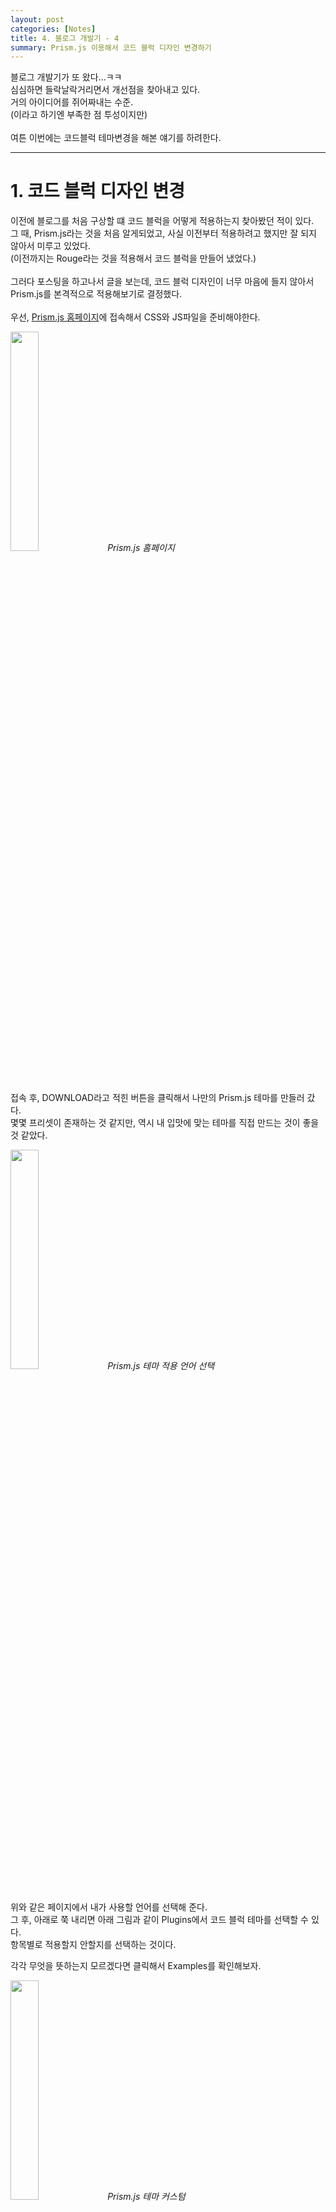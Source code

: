 ```yaml
---
layout: post
categories: [Notes]
title: 4. 블로그 개발기 - 4
summary: Prism.js 이용해서 코드 블럭 디자인 변경하기
---
```


블로그 개발기가 또 왔다...ㅋㅋ<br>
심심하면 들락날락거리면서 개선점을 찾아내고 있다.<br>
거의 아이디어를 쥐어짜내는 수준.<br>
(이라고 하기엔 부족한 점 투성이지만)<br>
<br>
여튼 이번에는 코드블럭 테마변경을 해본 얘기를 하려한다.<br>

---

# 1. 코드 블럭 디자인 변경

이전에 블로그를 처음 구상할 떄 코드 블럭을 어떻게 적용하는지 찾아봤던 적이 있다.<br>
그 때, Prism.js라는 것을 처음 알게되었고, 사실 이전부터 적용하려고 했지만 잘 되지 않아서 미루고 있었다.<br>
(이전까지는 Rouge라는 것을 적용해서 코드 블럭을 만들어 냈었다.)<br>
<br>
그러다 포스팅을 하고나서 글을 보는데, 코드 블럭 디자인이 너무 마음에 들지 않아서 Prism.js를 본격적으로 적용해보기로 결정했다.<br>
<br>
우선, [Prism.js 홈페이지](https://prismjs.com/)에 접속해서 CSS와 JS파일을 준비해야한다.<br>
<p class="post-image-wrapper">
    <img src="https://github.com/user-attachments/assets/222dd7fc-242e-4cee-a382-83eb2e8b1253" class="image" width="30%" height="30%" onclick="imgClick('https://github.com/user-attachments/assets/222dd7fc-242e-4cee-a382-83eb2e8b1253')">
    <em align="center" class="caption">Prism.js 홈페이지</em>
</p><br>

접속 후, DOWNLOAD라고 적힌 버튼을 클릭해서 나만의 Prism.js 테마를 만들러 갔다.<br>
몇몇 프리셋이 존재하는 것 같지만, 역시 내 입맛에 맞는 테마를 직접 만드는 것이 좋을 것 같았다.<br>
<p class="post-image-wrapper">
    <img src="https://github.com/user-attachments/assets/e03b75da-86bc-4bbd-89a0-a528a57b29bc" class="image" width="30%" height="30%" onclick="imgClick('https://github.com/user-attachments/assets/e03b75da-86bc-4bbd-89a0-a528a57b29bc')">
    <em align="center" class="caption">Prism.js 테마 적용 언어 선택</em>
</p><br>
위와 같은 페이지에서 내가 사용할 언어를 선택해 준다.<br>
그 후, 아래로 쭉 내리면 아래 그림과 같이 Plugins에서 코드 블럭 테마를 선택할 수 있다.<br>
항목별로 적용할지 안할지를 선택하는 것이다.<br>

각각 무엇을 뜻하는지 모르겠다면 클릭해서 Examples를 확인해보자.<br>
<p class="post-image-wrapper">
    <img src="https://github.com/user-attachments/assets/6d5be0b4-e809-4283-8740-db1a55367c02" class="image" width="30%" height="30%" onclick="imgClick('https://github.com/user-attachments/assets/6d5be0b4-e809-4283-8740-db1a55367c02')">
    <em align="center" class="caption">Prism.js 테마 커스텀</em>
</p><br>
사실 나는 이전에 만들어 놓은 것이 있어서 어떤걸 내가 체크했는지 기억이 안 난다.<br>
어찌됐든 CSS, JS 파일을 모두 다운받았다면 준비물은 끝났다.<br>
<br>
그 다음엔, 이전에 적용된 코드 블럭 테마를 미적용시키기 위해서 `_config.yaml` 파일에 아래와 같이 적어줬다.(기존에 적용된 Rouge 관련 라인은 주석처리)<br>
<p class="post-image-wrapper">
    <img src="https://github.com/user-attachments/assets/4f4995c2-d972-42bb-8839-d5b463e02a13" class="image" width="20%" height="20%" onclick="imgClick('https://github.com/user-attachments/assets/4f4995c2-d972-42bb-8839-d5b463e02a13')">
    <em align="center" class="caption">기존 라인 삭제 및 신규 라인 추가</em>
</p><br>
그 후에 root 폴더에 다운받아진 `prism.js` 파일과 `prism.css` 파일을 넣어줬다.<br>
<br>
그리고 나서는 넣어준 파일을 코드 블럭을 적용하고 싶은 html 파일에 적어주면 끝이었다.<br>

```html
<link href='{{ "/prism.css" | prepend: site.baseurl }}' rel="stylesheet">
```
```html
<script src='{{ "/prism.js" | prepend: site.baseurl }}'></script>
```
link 태그는 head 태그 안에, script 태그는 body 태그 안에 넣어줬다.<br>
<br>
<br>
그리고 나서 확인해봤다.<br>
<p class="post-image-wrapper">
    <img src="https://github.com/user-attachments/assets/4d3c9242-c74d-4d80-9704-bec6e5af1de8" class="image" width="30%" height="30%" onclick="imgClick('https://github.com/user-attachments/assets/4d3c9242-c74d-4d80-9704-bec6e5af1de8')">
    <em align="center" class="caption">코드 상에 쓰는 법</em>
</p><br>
마크다운에 코드 블럭을 적용하는 방법대로 ```으로 위,아래 끝을 감싸고 해당 코드의 언어를 명기해주면..<br>
<p class="post-image-wrapper">
    <img src="https://github.com/user-attachments/assets/dad1839b-7698-47e3-a88f-19080a1f7c86" class="image" width="30%" height="30%" onclick="imgClick('https://github.com/user-attachments/assets/dad1839b-7698-47e3-a88f-19080a1f7c86')">
    <em align="center" class="caption">적용 확인</em>
</p><br>
짜자잔<br>
잘 적용이 된 모습을 확인할 수 있다.<br>
<br>
혹시나 이 글을 보고 따라했는데, 적용이 안 됐다면 root 경로에 `_plugins` 폴더를 만들고 그 안에 `prism.rb`라는 파일을 만들어보자.<br>
그리고 아래와 같이 코드를 써서 저장 후 다시 확인해보면 좋을 것 같다.<br>
(구글링하다가 [다른 블로그 글](https://tuxstash.de/gist/jekyll-plugin-prism/)에서 찾은 방법인데 나는 이 과정없이 적용이 되긴 했지만 혹시 몰라서 만들어두긴 했다.)<br>

```ruby
require 'cgi'

module Jekyll
	module Tags
		class Prism < Liquid::Block
			def initialize(tag_name, text, tokens)
				@arg = text.strip
				super
			end

			def render(context)
				output = super(context)
				output = CGI.escapeHTML(output);
				"<pre class=\"language-#{@arg} line-numbers card-panel z-depth-3 \"><code>#{output}</code></pre>"
			end
		end
	end
end

Liquid::Template.register_tag('prism', Jekyll::Tags::Prism)
```

---

# 2. 마치며

개발기 쓰는게 제일 귀찮지만, 의외로 제일 부담없이 막 쓸 수 있어서 자꾸 쓰게 되는 것 같다.<br>
3편에서 4편을 기약하지 않고 마무리지었는데, 그새 못참고 4편을 썼다.<br>
<br>
이전 글에 비해 사실 별 내용도 없는데 그냥 쓰게 된다.<br>
나중에 써야지하고 남겨두었다가 과정을 까먹고 귀찮아지기 전에 얼른 후딱 해치워야겠다고 생각하기도 했다.<br>
<br>
이왕 이렇게 된거 개발기만 따로 빼서 카테고리를 만들까 생각중이다.<br>
<br>
